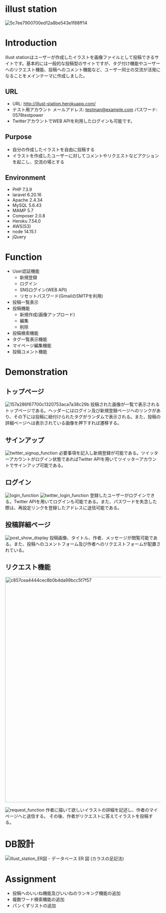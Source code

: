 # illust station
![5c7ee7900700ed12a8be543e1f88ff14](https://user-images.githubusercontent.com/52768993/124945196-e178f580-e048-11eb-8c2a-0fc09c5d199b.jpeg)

# Introduction
illust stationはユーザーが作成したイラストを画像ファイルとして投稿できるサイトです。基本的には一般的な投稿型のサイトですが、タグ付け機能やユーザーへのリクエスト機能、投稿へのコメント機能など、ユーザー同士の交流が活発になることをメインテーマに作成しました。

## URL
- URL: http://illust-station.herokuapp.com/
- テスト用アカウント 
メールアドレス: testman@example.com  パスワード: 0578testpower
- TwitterアカウントでWEB APIを利用したログインも可能です。

## Purpose
- 自分の作成したイラストを自由に投稿する
- イラストを作成したユーザーに対してコメントやリクエストなどアクションを起こし、交流の場とする

## Environment
- PHP 7.3.9
- laravel 6.20.16
- Apache 2.4.34
- MySQL 5.6.43
- MAMP 5.7
- Composer 2.0.8
- Heroku 7.54.0
- AWS(S3)
- node 14.15.1
- jQuery

# Function
- User認証機能
  - 新規登録
  - ログイン
  - SNSログイン(WEB API)
  - リセットパスワード(GmailのSMTPを利用)
- 投稿一覧表示
- 投稿機能
  - 新規作成(画像アップロード)
  - 編集
  - 削除
- 投稿検索機能
- タグ一覧表示機能
- マイページ編集機能
- 投稿コメント機能

# Demonstration
## トップページ
![157a286f67700c1320753aca7a38c29b](https://user-images.githubusercontent.com/52768993/124945860-83004700-e049-11eb-8b16-4b4b797720e4.jpeg)
投稿された画像が一覧で表示されるトップページである。ヘッダーにはログイン及び新規登録ページへのリンクがあり、その下には投稿に紐付けられたタグがランダムで表示される。また、投稿の詳細ページへは表示されている画像を押下すれば遷移する。

## サインアップ
![twitter_signup_function](https://user-images.githubusercontent.com/52768993/127735412-2a75141d-9147-45e7-a9c6-ff822f2e725a.gif)
必要事項を記入し新規登録が可能である。ツイッターアカウントがログイン状態であればTwitter APIを用いてツイッターアカウントでサインアップ可能である。

## ログイン
![login_function](https://user-images.githubusercontent.com/52768993/127735367-3c3a1613-dddc-47cd-8eee-8fbd6837606c.gif)
![twitter_login_function](https://user-images.githubusercontent.com/52768993/127735398-d5265970-9f4b-4fd2-8ecf-5f117161befc.gif)
登録したユーザーがログインできる。Twitter APIを用いてログインも可能である。また、パスワードを失念した際は、再設定リンクを登録したアドレスに送信可能である。

## 投稿詳細ページ
![post_show_display](https://user-images.githubusercontent.com/52768993/127735384-9c2cf1f6-edac-4e1a-830e-8b00fc2f7cca.gif)
投稿画像、タイトル、作者、メッセージが閲覧可能である。また、投稿へのコメントフォーム及び作者へのリクエストフォームが配置されている。

## リクエスト機能
<img width="728" alt="c857cea4444cec8b0b4da99bcc5f7f57" src="https://user-images.githubusercontent.com/52768993/124951337-366b3a80-e04e-11eb-8e67-55f40900c4c4.png">

![request_function](https://user-images.githubusercontent.com/52768993/127735389-8e44fc53-0d2a-4943-ab8d-33d1adb67397.gif)
作者に描いて欲しいイラストの詳細を記述し、作者のマイページへと送信する。
その後、作者がリクエストに答えてイラストを投稿する。

# DB設計
![illust_station_ER図 - データベース ER 図 (カラスの足記法)](https://user-images.githubusercontent.com/52768993/124953761-61568e00-e050-11eb-85af-38f61cc895a3.png)

# Assignment
- 投稿へのいいね機能及びいいねのランキング機能の追加
- 複数ワード検索機能の追加
- パンくずリストの追加